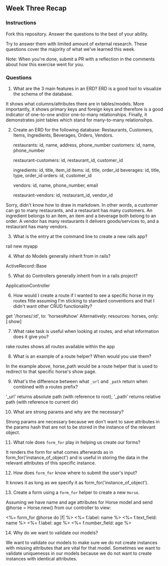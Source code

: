 ## Week Three Recap

### Instructions
Fork this repository. Answer the questions to the best of your ability.

Try to answer them with limited amount of external research. These questions cover the majority of what we've learned this week.

Note: When you're done, submit a PR with a reflection in the comments about how this exercise went for you.

### Questions

1. What are the 3 main features in an ERD? ERD is a good tool to visualize the schema of the database.

It shows what columns/attributes there are in tables/models. More importantly, it shows primary keys and foreign keys and therefore is a good indicator of one-to-one and/or one-to-many relationships. Finally, it demonstrates joint tables which stand for many-to-many relationsihps. 

2. Create an ERD for the following database: Restaurants, Customers, Items, Ingredients, Beverages, Orders, Vendors.

    restaurants: id, name, address, phone_number
    customers:   id, name, phone_number 
      
    restaurant-customers: id, restaurant_id, customer_id
    
    ingredients: id, title, item_id
    items:       id, title, order_id
    beverages:   id, title, type, order_id
    orders:      id, customer_id
    
    vendors:     id, name, phone_number, email
    
    restaurant-vendors: id, restaurant_id, vendor_id
    
  Sorry, didn't know how to draw in markdown. In other words, a customer can go to many restaurants, and a restaurant has many             customers. An ingredient belongs to an item, an item and a beverage both belong to an order. A vendor has many restaurants it delivers   goods/services to, and a restaurant has many vendors.
    

3. What is the entry at the command line to create a new rails app?
  
  rail new myapp

4. What do Models generally inherit from in rails?
  
  ActiveRecord::Base

5. What do Controllers generally inherit from in a rails project?

  ApplicationController
  
6. How would I create a route if I wanted to see a specific horse in my routes fitle assuming I'm sticking to standard conventions and that I didn't want other CRUD functionality?

  get '/horses/:id', to: 'horses#show' 
  Alternatively: resources: horses, only: [:show]
  
7. What rake task is useful when looking at routes, and what information does it give you?

  rake routes shows all routes available within the app
  
8. What is an example of a route helper? When would you use them?

  In the example above, horse_path would be a route helper that is used to redirect to that specific horse's show page. 
  
9. What's the difference between what `_url` and `_path` return when combined with a routes prefix?
  
 '_url' returns absolute path (with reference to root), '_path' returns relative path (with reference to current dir)

10. What are strong params and why are the necessary?

  Strong params are necessary because we don't want to save attributes in the params hash that are not to be stored in the instance of the relevant object. 
  
11. What role does `form_for` play in helping us create our forms?

  It renders the form for what comes afterwards as in form_for('instance_of_object') and is useful in storing the data in the relevant attributes of this specific instance.
  
12. How does `form_for` know where to submit the user's input?
  
  It knows it as long as we specify it as form_for('instance_of_object').

13. Create a form using a `form_for` helper to create a new `Horse`. 

  Assuming we have name and age attributes for Horse model and send @horse = Horse.new() from our controller to view:

  <%= form_for @horse do |f| %>
  <%= f.label: name %>
  <%= f.text_field: name %>
  <%= f.label: age %>
  <%= f.number_field: age %>

14. Why do we want to validate our models?

  We want to validate our models to make sure we do not create instances with missing attributes that are vital for that model. Sometimes we want to validate uniquenesss in our models because we do not want to create instances with identical attributes. 
